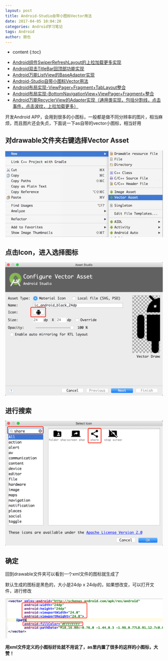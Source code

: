 ```yaml
---
layout: post
title: Android-Studio自带小图标Vector用法
date: 2017-04-05 10:04:20
categories: Android学习笔记
tags: Android
author: 朋也
---
```


* content
{:toc}

- [Android组件SwiperRefreshLayout的上拉加载更多实现](https://atjiu.github.io/2017/03/31/android-swiperrefreshlayout-loadmore/)
- [Android双击TitleBar回顶部功能实现](https://atjiu.github.io/2017/03/31/android-doubleclick-backtotop/)
- [Android万能ListView的BaseAdapter实现](https://atjiu.github.io/2017/03/31/android-listview-adapter/)
- [Android-Studio自带小图标Vector用法](https://atjiu.github.io/2017/04/05/android-vector/)
- [Android布局实现-ViewPager+Fragment+TabLayout整合](https://atjiu.github.io/2017/04/05/android-viewpager-fragment-tablayout/)
- [Android布局实现-BottomNavigationView+ViewPager+Fragment+整合](https://atjiu.github.io/2017/04/05/android-bottomnavigationview-viewpager-fragment/)
- [Android万能RecyclerView的Adapter实现（通用类实现，包括分割线，点击事件，点击波纹，上拉加载更多）](https://atjiu.github.io/2017/04/10/android-recyclerview-adapter/)

开发Android APP，会用到很多的小图标，一般都是做不同分辨率的图片，相当麻烦，而且图片还会失贞，下面说一下as自带的vector小图标，相当好用

## 对drawable文件夹右键选择Vector Asset

![](/assets/images/1D14C332-10D9-41BD-A9EB-61BA2E894A7C.png)




## 点击Icon，进入选择图标

![](/assets/images/QQ20170405-141720@2x.png)

## 进行搜索

![](/assets/images/QQ20170405-141808@2x.png)

## 确定

回到drawable文件夹可以看到一个xml文件的图标就生成了

默认生成的图标是黑色的，大小是24dp x 24dp的，如果想改变，可以打开文件，进行修改

![](/assets/images/QQ20170405-142151@2x.png)

**用xml文件定义的小图标好处就不用说了，as里内置了很多的这样的小图标，大赞！**
